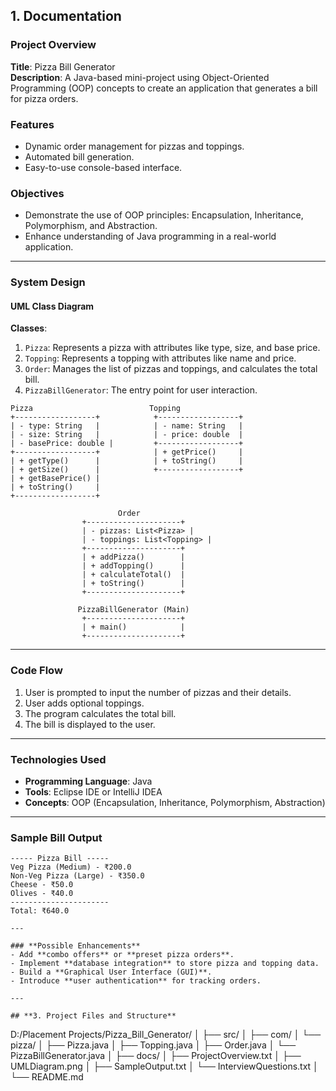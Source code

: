 ## **1. Documentation**

### **Project Overview**
**Title**: Pizza Bill Generator  
**Description**: A Java-based mini-project using Object-Oriented Programming (OOP) concepts to create an application that generates a bill for pizza orders.  

### **Features**
- Dynamic order management for pizzas and toppings.
- Automated bill generation.
- Easy-to-use console-based interface.

### **Objectives**
- Demonstrate the use of OOP principles: Encapsulation, Inheritance, Polymorphism, and Abstraction.
- Enhance understanding of Java programming in a real-world application.

---

### **System Design**

#### **UML Class Diagram**
**Classes**:  
1. `Pizza`: Represents a pizza with attributes like type, size, and base price.  
2. `Topping`: Represents a topping with attributes like name and price.  
3. `Order`: Manages the list of pizzas and toppings, and calculates the total bill.  
4. `PizzaBillGenerator`: The entry point for user interaction.

```plaintext
Pizza                          Topping
+------------------+            +------------------+
| - type: String   |            | - name: String   |
| - size: String   |            | - price: double  |
| - basePrice: double |         +------------------+
+------------------+            | + getPrice()     |
| + getType()      |            | + toString()     |
| + getSize()      |            +------------------+
| + getBasePrice() |
| + toString()     |
+------------------+

                        Order
                +---------------------+
                | - pizzas: List<Pizza> |
                | - toppings: List<Topping> |
                +---------------------+
                | + addPizza()        |
                | + addTopping()      |
                | + calculateTotal()  |
                | + toString()        |
                +---------------------+

               PizzaBillGenerator (Main)
                +---------------------+
                | + main()            |
                +---------------------+
```

---

### **Code Flow**
1. User is prompted to input the number of pizzas and their details.
2. User adds optional toppings.
3. The program calculates the total bill.
4. The bill is displayed to the user.

---

### **Technologies Used**
- **Programming Language**: Java
- **Tools**: Eclipse IDE or IntelliJ IDEA
- **Concepts**: OOP (Encapsulation, Inheritance, Polymorphism, Abstraction)

---

### **Sample Bill Output**
```plaintext
----- Pizza Bill -----
Veg Pizza (Medium) - ₹200.0
Non-Veg Pizza (Large) - ₹350.0
Cheese - ₹50.0
Olives - ₹40.0
----------------------
Total: ₹640.0

---

### **Possible Enhancements**
- Add **combo offers** or **preset pizza orders**.
- Implement **database integration** to store pizza and topping data.
- Build a **Graphical User Interface (GUI)**.
- Introduce **user authentication** for tracking orders.

---

## **3. Project Files and Structure**
```
D:/Placement Projects/Pizza_Bill_Generator/
│
├── src/
│   ├── com/
│       └── pizza/
│           ├── Pizza.java
│           ├── Topping.java
│           ├── Order.java
│           └── PizzaBillGenerator.java
│
├── docs/
│   ├── ProjectOverview.txt
│   ├── UMLDiagram.png
│   ├── SampleOutput.txt
│   └── InterviewQuestions.txt
│
└── README.md
